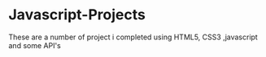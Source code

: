 # Javascript-Projects
These are a number of project i completed using HTML5, CSS3 ,javascript and some API's
